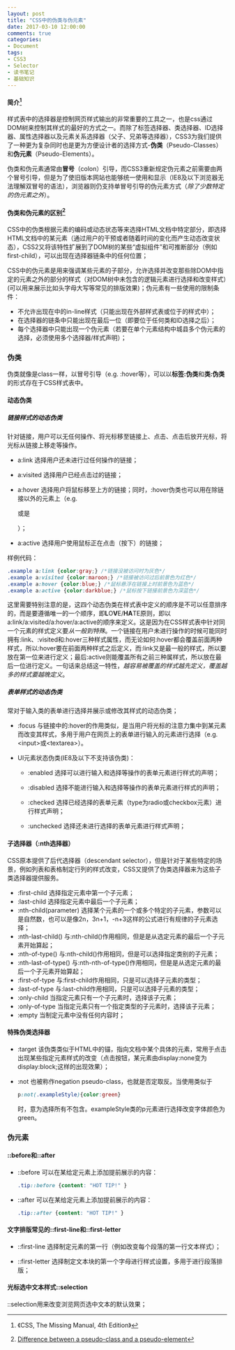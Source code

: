 ```yaml
---
layout: post
title: "CSS中的伪类与伪元素"
date: 2017-03-10 12:00:00
comments: true
categories: 
- Document
tags:
- CSS3
- Selector
- 读书笔记
- 基础知识
---
```


#### 简介[^1]

样式表中的选择器是控制网页样式输出的非常重要的工具之一，也是css通过DOM树来控制其样式的最好的方式之一。而除了标签选择器、类选择器、ID选择器、属性选择器以及元素关系选择器（父子、兄弟等选择器），CSS3为我们提供了一种更为复杂同时也是更为方便设计者的选择方式-**伪类**（Pseudo-Classes）和**伪元素**（Pseudo-Elements）。

伪类和伪元素通常由**冒号**（colon）引导，而CSS3重新规定伪元素之前需要由两个冒号引导，但是为了使旧版本网站也能够统一使用和显示（IE8及以下浏览器无法理解双冒号的语法），浏览器则仍支持单冒号引导的伪元素方式（*除了少数特定的伪元素之外*）。

<!-- more -->
#### 伪类和伪元素的区别[^2]

CSS中的伪类根据元素的编码或动态状态等来选择HTML文档中特定部分，即选择HTML文档中的某元素（通过用户的干预或者随着时间的变化而产生动态改变状态），CSS2又将该特性扩展到了DOM树的某些“虚拟组件”和可推断部分（例如first-child），可以出现在选择器链条中的任何位置；

CSS中的伪元素是用来强调某些元素的子部分，允许选择并改变那些除DOM中指定的元素之外的部分的样式（对DOM树中未包含的逻辑元素进行选择和改变样式）(可以用来展示比如头字母大写等常见的排版效果)；伪元素有一些使用的限制条件：
- 不允许出现在<body>中的in-line样式（只能出现在外部样式表或位于<head><style></style></head>的样式中）；
- 在选择器的链条中只能出现在最后一位（即要位于任何类和ID选择之后）；
- 每个选择器中只能出现一个伪元素（若要在单个元素结构中城县多个伪元素的选择，必须使用多个选择器/样式声明）；

### 伪类

伪类就像是class一样，以冒号引导（e.g. :hover等），可以以**标签:伪类**和**类:伪类**的形式存在于CSS样式表中。

#### 动态伪类

##### 链接样式的动态伪类

针对链接，用户可以无任何操作、将光标移至链接上、点击、点击后放开光标，将光标从链接上移走等操作。

- a:link
  选择用户还未进行过任何操作的链接；

- a:visited
  选择用户已经点击过的链接；

- a:hover
  选择用户将鼠标移至上方的链接；同时，:hover伪类也可以用在除链接以外的元素上（e.g. <p>或是<div>）；

- a:active
  选择用户使用鼠标正在点击（按下）的链接；

样例代码：
```CSS
.example a:link {color:gray;} /*链接没被访问时为灰色*/
.example a:visited {color:maroon;} /*链接被访问过后前景色为红色*/
.example a:hover {color:blue;} /*鼠标悬浮在链接上时前景色为蓝色*/
.example a:active {color:darkblue;} /*鼠标按下链接前景色为深蓝色*/
```

这里需要特别注意的是，这四个动态伪类在样式表中定义的顺序是不可以任意排序的，而是要遵循唯一的一个顺序，即**L**O**V**E/**HA**TE原则，即以a:link/a:visited/a:hover/a:active的顺序来定义。这是因为在CSS样式表中针对同一个元素的样式定义要*从一般到特殊*。一个链接在用户未进行操作的时候可能同时拥有:link、:visited和:hover三种样式属性，而无论如何:hover都会覆盖前面两种样式，所以:hover要在前面两种样式之后定义，而:link又是最一般的样式，所以要放在第一位来进行定义；最后:active则能覆盖所有之前三种属样式，所以放在最后一位进行定义。一句话来总结这一特性，*越容易被覆盖的样式越先定义，覆盖越多的样式要越晚定义*。

##### 表单样式的动态伪类

常对于输入类的表单进行选择并展示或修改其样式的动态伪类；

- :focus
  与链接中的:hover的作用类似，是当用户将光标的注意力集中到某元素而改变其样式，多用于用户在网页上的表单进行输入的元素进行选择（e.g. \<input>或\<textarea>）。

- UI元素状态伪类(IE8及以下不支持该伪类)：
  - :enabled
    选择可以进行输入和选择等操作的表单元素进行样式的声明；

  - :disabled
    选择不能进行输入和选择等操作的表单元素进行样式的声明；

  - :checked
    选择已经选择的表单元素（type为radio或checkbox元素）进行样式声明；

  - :unchecked
    选择还未进行选择的表单元素进行样式声明；

#### 子选择器（:nth选择器）

CSS原本提供了后代选择器（descendant selector），但是针对于某些特定的场景，例如列表和表格制定行列的样式改变，CSS又提供了伪类选择器来为这些子类选择器提供服务。

- :first-child
  选择指定元素中第一个子元素；
- :last-child
  选择指定元素中最后一个子元素；
- :nth-child(parameter)
  选择某个元素的一个或多个特定的子元素，参数可以是自然数，也可以是像2n，3n+1，-n+3这样的公式进行有规律的子元素选择；
- :nth-last-child()
  与:nth-child()作用相同，但是是从选定元素的最后一个子元素开始算起；
- :nth-of-type()
  与:nth-child()作用相同，但是可以选择指定类别的子元素；
- :nth-last-of-type()
  与:nth-nth-of-type()作用相同，但是是从选定元素的最后一个子元素开始算起；
- :first-of-type
  与:first-child作用相同，只是可以选择子元素的类型；
- :last-of-type
  与:last-child作用相同，只是可以选择子元素的类型；
- :only-child
  当指定元素只有一个子元素时，选择该子元素；
- :only-of-type
  当指定元素只有一个指定类型的子元素时，选择该子元素；
- :empty
  当制定元素中没有任何内容时；


#### 特殊伪类选择器

- :target
  该伪类类似于HTML中的锚，指向文档中某个具体的元素，常用于点击出现某些指定元素样式的改变（点击按钮，某元素由display:none变为display:block;这样的出现效果）；

- :not
  也被称作negation pseudo-class，也就是否定取反。当使用类似于
  ```css
  p:not(.exampleStyle){color:green}
  ```
  时，意为选择所有不包含。exampleStyle类的p元素进行选择改变字体颜色为green。

### 伪元素

#### ::before和::after

- ::before
  可以在某给定元素上添加提前展示的内容：
  ```css
  .tip::before {content: "HOT TIP!" }
  ```
- ::after
可以在某给定元素上添加提前展示的内容：
  ```css
  .tip::after {content: "HOT TIP!" }
  ```

#### 文字排版常见的::first-line和::first-letter

- ::first-line
  选择制定元素的第一行（例如改变每个段落的第一行文本样式）；

- ::first-letter
  选择制定文本块的第一个字母进行样式设置，多用于进行段落排版；

#### 光标选中文本样式::selection

::selection用来改变浏览网页选中文本的默认效果；

[^1]: 《CSS, The Missing Manual, 4th Edition》
[^2]: [Difference between a pseudo-class and a pseudo-element]([http://www.d.umn.edu/~lcarlson/csswork/selectors/pseudo_dif.html)

